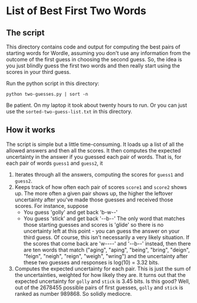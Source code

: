 # List of Best First Two Words

## The script

This directory contains code and output for computing the best pairs of starting words for Wordle, assuming you don't use any information from the outcome of the first guess in choosing the second guess. So, the idea is you just blindly guess the first two words and then really start using the scores in your third guess.

Run the python script in this directory:
```
python two-guesses.py | sort -n 
```
Be patient.  On my laptop it took about twenty hours to run.  Or you can just use the `sorted-two-guess-list.txt` in this directory.

## How it works

The script is simple but a little time-consuming.  It loads up a list of all the allowed answers and then all the scores.  It then computes the expected uncertainty in the answer if you guessed each pair of words.  That is, for each pair of words `guess1` and `guess2`, it
1. Iterates through all the answers, computing the scores for `guess1` and `guess2`.
2. Keeps track of how often each pair of scores `score1` and `score2` shows up.  The more often a given pair shows up, the higher the leftover uncertainty after you've made those guesses and received those scores.  For instance, suppose
    * You guess 'golly' and get back 'b-w--'
    * You guess 'stick' and get back '--b--'
The only word that matches those starting guesses and scores is 'glide' so there is no uncertainty left at this point - you can guess the answer on your third guess.
Of course, this isn't necessarily a very likely situation.  If the scores that come back are 'w----' and '--b--' instead, then there are ten words that match ("aging", "aping", "being", "bring", "deign", "feign", "neigh", "reign", "weigh", "wring") and the uncertainty after these two guesses and responses is log(10) = 3.32 bits.
3. Computes the expected uncertainty for each pair.  This is just the sum of the uncertainties, weighted for how likely they are.  It turns out that the expected uncertainty for `golly` and `stick` is 3.45 bits.  Is this good?  Well, out of the 2678455 possible pairs of first guesses, `golly` and `stick` is ranked as number 989868.  So solidly mediocre.
    


